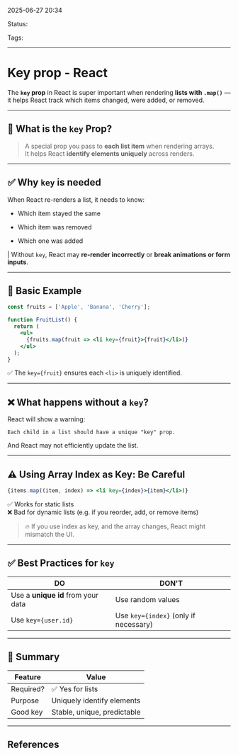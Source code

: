 
2025-06-27 20:34

Status:

Tags:

---
# Key prop - React
The **`key` prop** in React is super important when rendering **lists with `.map()`** — it helps React track which items changed, were added, or removed.

---

## 🧠 What is the `key` Prop?

> A special prop you pass to **each list item** when rendering arrays.  
> It helps React **identify elements uniquely** across renders.

---

## ✅ Why `key` is needed

When React re-renders a list, it needs to know:

- Which item stayed the same
    
- Which item was removed
    
- Which one was added
    

| Without `key`, React may **re-render incorrectly** or **break animations or form inputs**.

---

## 🔧 Basic Example

```jsx
const fruits = ['Apple', 'Banana', 'Cherry'];

function FruitList() {
  return (
    <ul>
      {fruits.map(fruit => <li key={fruit}>{fruit}</li>)}
    </ul>
  );
}
```

✅ The `key={fruit}` ensures each `<li>` is uniquely identified.

---

## ❌ What happens without a `key`?

React will show a warning:

```
Each child in a list should have a unique "key" prop.
```

And React may not efficiently update the list.

---

## ⚠️ Using Array Index as Key: Be Careful

```jsx
{items.map((item, index) => <li key={index}>{item}</li>)}
```

✅ Works for static lists  
❌ Bad for dynamic lists (e.g. if you reorder, add, or remove items)

> 🔥 If you use index as key, and the array changes, React might mismatch the UI.

---

## ✅ Best Practices for `key`

|DO|DON'T|
|---|---|
|Use a **unique id** from your data|Use random values|
|Use `key={user.id}`|Use `key={index}` (only if necessary)|

---

## 🧠 Summary

|Feature|Value|
|---|---|
|Required?|✅ Yes for lists|
|Purpose|Uniquely identify elements|
|Good key|Stable, unique, predictable|


---
## References